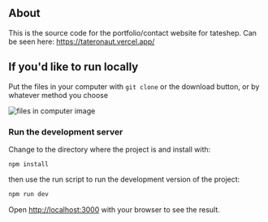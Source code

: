 ## About

This is the source code for the portfolio/contact website for tateshep. Can be seen here:
https://tateronaut.vercel.app/

## If you'd like to run locally

Put the files in your computer with `git clone` or the download button, or by whatever method you choose

![files in computer image](https://media2.giphy.com/media/xUPGcmvgjMIEhy6jZu/giphy.gif?cid=ecf05e4747d9b8db584932300e521cbee2990286bf2f8f4b&rid=giphy.gif)

### Run the development server

Change to the directory where the project is and install with:

```
npm install
```

then use the run script to run the development version of the project:

```bash
npm run dev

```

Open [http://localhost:3000](http://localhost:3000) with your browser to see the result.

